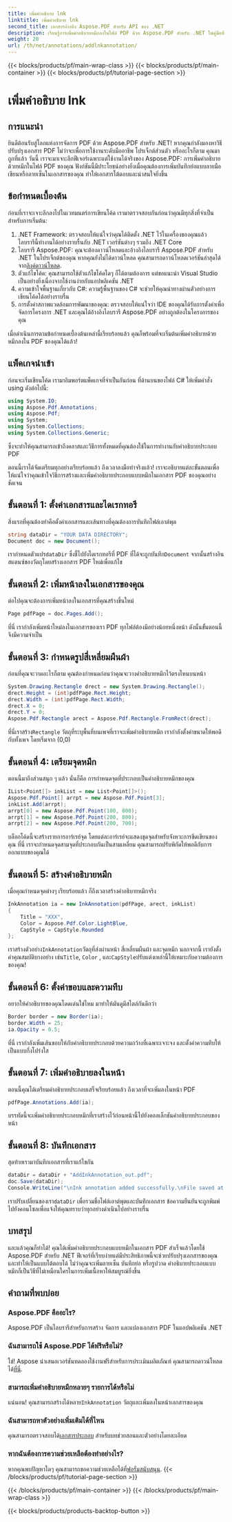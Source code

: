 ```yaml
---
title: เพิ่มคำอธิบาย lnk
linktitle: เพิ่มคำอธิบาย lnk
second_title: เอกสารอ้างอิง Aspose.PDF สำหรับ API ของ .NET
description: เรียนรู้การเพิ่มคำอธิบายหมึกลงในไฟล์ PDF ด้วย Aspose.PDF สำหรับ .NET ในคู่มือทีละขั้นตอนที่น่าสนใจนี้
weight: 20
url: /th/net/annotations/addlnkannotation/
---
```


{{< blocks/products/pf/main-wrap-class >}}
{{< blocks/products/pf/main-container >}}
{{< blocks/products/pf/tutorial-page-section >}}

# เพิ่มคำอธิบาย lnk

## การแนะนำ

ยินดีต้อนรับสู่โลกแห่งการจัดการ PDF ด้วย Aspose.PDF สำหรับ .NET! หากคุณกำลังมองหาวิธีปรับปรุงเอกสาร PDF ไม่ว่าจะเพื่อการใช้งานระดับมืออาชีพ โปรเจ็กต์ส่วนตัว หรืออะไรก็ตาม คุณมาถูกที่แล้ว วันนี้ เราจะมาเจาะลึกฟีเจอร์เฉพาะแต่ใช้งานได้จริงของ Aspose.PDF: การเพิ่มคำอธิบายด้วยหมึกในไฟล์ PDF ของคุณ ฟังก์ชันนี้มีประโยชน์อย่างยิ่งเมื่อคุณต้องการเพิ่มบันทึกย่อแบบลายมือเขียนหรือลายเซ็นในเอกสารของคุณ ทำให้เอกสารโต้ตอบและน่าสนใจยิ่งขึ้น

## ข้อกำหนดเบื้องต้น

ก่อนที่เราจะเจาะลึกลงไปในเวทมนตร์การเขียนโค้ด เรามาตรวจสอบกันก่อนว่าคุณมีทุกสิ่งที่จำเป็นสำหรับการเริ่มต้น:

1. .NET Framework: ตรวจสอบให้แน่ใจว่าคุณได้ติดตั้ง .NET ไว้ในเครื่องของคุณแล้ว ไลบรารีนี้ทำงานได้อย่างราบรื่นกับ .NET เวอร์ชันต่างๆ รวมถึง .NET Core
2.  ไลบรารี Aspose.PDF: คุณจะต้องดาวน์โหลดและอ้างอิงไลบรารี Aspose.PDF สำหรับ .NET ในโปรเจ็กต์ของคุณ หากคุณยังไม่ได้ดาวน์โหลด คุณสามารถดาวน์โหลดเวอร์ชันล่าสุดได้จาก[ลิงค์ดาวน์โหลด](https://releases.aspose.com/pdf/net/).
3. ตัวแก้ไขโค้ด: คุณสามารถใช้ตัวแก้ไขโค้ดใดๆ ก็ได้ตามต้องการ แต่ขอแนะนำ Visual Studio เป็นอย่างยิ่งเนื่องจากใช้งานง่ายกับแอปพลิเคชัน .NET
4. ความเข้าใจพื้นฐานเกี่ยวกับ C#: ความรู้พื้นฐานของ C# จะช่วยให้คุณนำทางผ่านตัวอย่างการเขียนโค้ดได้อย่างราบรื่น
5. การตั้งค่าสภาพแวดล้อมการพัฒนาของคุณ: ตรวจสอบให้แน่ใจว่า IDE ของคุณได้รับการตั้งค่าเพื่อจัดการโครงการ .NET และคุณได้อ้างอิงไลบรารี Aspose.PDF อย่างถูกต้องในโครงการของคุณ 

เมื่อดำเนินการตามข้อกำหนดเบื้องต้นเหล่านี้เรียบร้อยแล้ว คุณก็พร้อมที่จะเริ่มต้นเพิ่มคำอธิบายด้วยหมึกลงใน PDF ของคุณได้แล้ว!

## แพ็คเกจนำเข้า

ก่อนจะเริ่มเขียนโค้ด เรามาอิมพอร์ตแพ็คเกจที่จำเป็นกันก่อน ที่ด้านบนของไฟล์ C# ให้เพิ่มคำสั่ง using ดังต่อไปนี้:

```csharp
using System.IO;
using Aspose.Pdf.Annotations;
using Aspose.Pdf;
using System;
using System.Collections;
using System.Collections.Generic;
```

ซึ่งจะทำให้คุณสามารถเข้าถึงคลาสและวิธีการทั้งหมดที่คุณต้องใช้ในการทำงานกับคำอธิบายประกอบ PDF

ตอนนี้เราได้จัดเตรียมทุกอย่างเรียบร้อยแล้ว ถึงเวลาลงมือทำจริงแล้ว! เราจะอธิบายแต่ละขั้นตอนเพื่อให้แน่ใจว่าคุณเข้าใจวิธีการสร้างและเพิ่มคำอธิบายประกอบแบบหมึกในเอกสาร PDF ของคุณอย่างชัดเจน

## ขั้นตอนที่ 1: ตั้งค่าเอกสารและไดเรกทอรี

สิ่งแรกที่คุณต้องทำคือตั้งค่าเอกสารและเส้นทางที่คุณต้องการบันทึกไฟล์เอาต์พุต 

```csharp
string dataDir = "YOUR DATA DIRECTORY";
Document doc = new Document();
```
 เรากำหนดตัวแปร`dataDir` ซึ่งชี้ไปยังไดเรกทอรีที่ PDF ที่ได้จะถูกบันทึก`Document` จากนั้นสร้างอินสแตนซ์ของวัตถุโดยสร้างเอกสาร PDF ใหม่เพื่อแก้ไข

## ขั้นตอนที่ 2: เพิ่มหน้าลงในเอกสารของคุณ

ต่อไปคุณจะต้องการเพิ่มหน้าลงในเอกสารที่คุณสร้างขึ้นใหม่

```csharp
Page pdfPage = doc.Pages.Add();
```
ที่นี่ เรากำลังเพิ่มหน้าใหม่ลงในเอกสารของเรา PDF ทุกไฟล์ต้องมีอย่างน้อยหนึ่งหน้า ดังนั้นขั้นตอนนี้จึงมีความจำเป็น

## ขั้นตอนที่ 3: กำหนดรูปสี่เหลี่ยมผืนผ้า

ก่อนที่คุณจะวาดอะไรก็ตาม คุณต้องกำหนดก่อนว่าคุณจะวางคำอธิบายหมึกไว้ตรงไหนบนหน้า

```csharp
System.Drawing.Rectangle drect = new System.Drawing.Rectangle();
drect.Height = (int)pdfPage.Rect.Height;
drect.Width = (int)pdfPage.Rect.Width;
drect.X = 0;
drect.Y = 0;
Aspose.Pdf.Rectangle arect = Aspose.Pdf.Rectangle.FromRect(drect);
```
 ที่นี่เราสร้าง`Rectangle` วัตถุที่ระบุพื้นที่บนเพจที่เราจะเพิ่มคำอธิบายหมึก เรากำลังตั้งค่าขนาดให้พอดีกับทั้งเพจ โดยเริ่มจาก (0,0)

## ขั้นตอนที่ 4: เตรียมจุดหมึก

ตอนนี้มาถึงส่วนสนุก ๆ แล้ว นั่นก็คือ การกำหนดจุดที่ประกอบเป็นคำอธิบายหมึกของคุณ 

```csharp
IList<Point[]> inkList = new List<Point[]>();
Aspose.Pdf.Point[] arrpt = new Aspose.Pdf.Point[3];
inkList.Add(arrpt);
arrpt[0] = new Aspose.Pdf.Point(100, 800);
arrpt[1] = new Aspose.Pdf.Point(200, 800);
arrpt[2] = new Aspose.Pdf.Point(200, 700);
```
บล็อกโค้ดนี้จะสร้างรายการอาร์เรย์จุด โดยแต่ละอาร์เรย์จะแสดงชุดจุดสำหรับจังหวะการขีดเขียนของคุณ ที่นี่ เราจะกำหนดจุดสามจุดที่ประกอบกันเป็นสามเหลี่ยม คุณสามารถปรับพิกัดให้พอดีกับการออกแบบของคุณได้

## ขั้นตอนที่ 5: สร้างคำอธิบายหมึก

เมื่อคุณกำหนดจุดต่างๆ เรียบร้อยแล้ว ก็ถึงเวลาสร้างคำอธิบายหมึกจริง

```csharp
InkAnnotation ia = new InkAnnotation(pdfPage, arect, inkList)
{
    Title = "XXX",
    Color = Aspose.Pdf.Color.LightBlue,
    CapStyle = CapStyle.Rounded
};
```
 เราสร้างตัวอย่าง`InkAnnotation`วัตถุที่ส่งผ่านหน้า สี่เหลี่ยมผืนผ้า และจุดหมึก นอกจากนี้ เรายังตั้งค่าคุณสมบัติบางอย่าง เช่น`Title`, `Color` , และ`CapStyle`ปรับแต่งเหล่านี้ให้เหมาะกับความต้องการของคุณ!

## ขั้นตอนที่ 6: ตั้งค่าขอบและความทึบ

อยากให้คำอธิบายของคุณโดดเด่นใช่ไหม มาทำให้มันดูมีสไตล์กันดีกว่า

```csharp
Border border = new Border(ia);
border.Width = 25;
ia.Opacity = 0.5;
```
ที่นี่ เรากำลังเพิ่มเส้นขอบให้กับคำอธิบายประกอบด้วยความกว้างที่เฉพาะเจาะจง และตั้งค่าความทึบให้เป็นแบบกึ่งโปร่งใส

## ขั้นตอนที่ 7: เพิ่มคำอธิบายลงในหน้า

ตอนนี้คุณได้เตรียมคำอธิบายประกอบเสร็จเรียบร้อยแล้ว ถึงเวลาที่จะเพิ่มลงในหน้า PDF

```csharp
pdfPage.Annotations.Add(ia);
```
บรรทัดนี้จะเพิ่มคำอธิบายประกอบหมึกที่เราสร้างไว้ก่อนหน้านี้ไปยังคอลเล็กชันคำอธิบายประกอบของหน้า 

## ขั้นตอนที่ 8: บันทึกเอกสาร

สุดท้ายเรามาบันทึกเอกสารที่เราแก้ไขกัน

```csharp
dataDir = dataDir + "AddInkAnnotation_out.pdf";
doc.Save(dataDir);
Console.WriteLine("\nInk annotation added successfully.\nFile saved at " + dataDir);
```
 เราปรับเปลี่ยนของเรา`dataDir` เพื่อรวมชื่อไฟล์เอาต์พุตและบันทึกเอกสาร ข้อความยืนยันจะถูกพิมพ์ไปยังคอนโซลเพื่อแจ้งให้คุณทราบว่าทุกอย่างดำเนินไปอย่างราบรื่น

## บทสรุป

และแล้วคุณก็ทำได้! คุณได้เพิ่มคำอธิบายประกอบแบบหมึกในเอกสาร PDF สำเร็จแล้วโดยใช้ Aspose.PDF สำหรับ .NET ฟีเจอร์ที่เรียบง่ายแต่มีประสิทธิภาพนี้จะช่วยปรับปรุงเอกสารของคุณและทำให้เป็นแบบโต้ตอบได้ ไม่ว่าคุณจะเพิ่มลายเซ็น บันทึกย่อ หรือรูปวาด คำอธิบายประกอบแบบหมึกก็เป็นวิธีที่ไม่เหมือนใครในการเพิ่มเนื้อหาให้สมบูรณ์ยิ่งขึ้น

## คำถามที่พบบ่อย

### Aspose.PDF คืออะไร?
Aspose.PDF เป็นไลบรารีสำหรับการสร้าง จัดการ และแปลงเอกสาร PDF ในแอปพลิเคชัน .NET

### ฉันสามารถใช้ Aspose.PDF ได้ฟรีหรือไม่?
 ใช่! Aspose นำเสนอเวอร์ชันทดลองใช้งานฟรีสำหรับการประเมินผลิตภัณฑ์ คุณสามารถดาวน์โหลดได้[ที่นี่](https://releases.aspose.com/).

### สามารถเพิ่มคำอธิบายหมึกหลายๆ รายการได้หรือไม่
 แน่นอน! คุณสามารถสร้างได้หลาย`InkAnnotation` วัตถุและเพิ่มลงในหน้าเอกสารของคุณ

### ฉันสามารถหาตัวอย่างเพิ่มเติมได้ที่ไหน
 คุณสามารถตรวจสอบได้[เอกสารประกอบ](https://reference.aspose.com/pdf/net/) สำหรับบทช่วยสอนและตัวอย่างโดยละเอียด

### หากฉันต้องการความช่วยเหลือต้องทำอย่างไร?
 หากคุณพบปัญหาใดๆ คุณสามารถขอความช่วยเหลือได้ที่[ฟอรั่มสนับสนุน](https://forum.aspose.com/c/pdf/10).
{{< /blocks/products/pf/tutorial-page-section >}}

{{< /blocks/products/pf/main-container >}}
{{< /blocks/products/pf/main-wrap-class >}}

{{< blocks/products/products-backtop-button >}}
